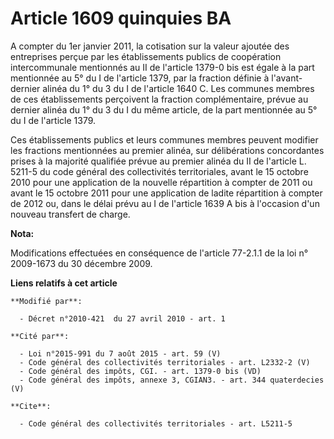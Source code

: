 # Article 1609 quinquies BA

A compter du 1er janvier 2011, la cotisation sur la valeur ajoutée des entreprises perçue par les établissements publics de
coopération intercommunale mentionnés au II de l'article 1379-0 bis est égale à la part mentionnée au 5° du I de l'article
1379, par la fraction définie à l'avant-dernier alinéa du 1° du 3 du I de l'article 1640 C. Les communes membres de ces
établissements perçoivent la fraction complémentaire, prévue au dernier alinéa du 1° du 3 du I du même article, de la part
mentionnée au 5° du I de l'article 1379. 

Ces établissements publics et leurs communes membres peuvent modifier les fractions mentionnées au premier alinéa, sur
délibérations concordantes prises à la majorité qualifiée prévue au premier alinéa du II de l'article L. 5211-5 du code
général des collectivités territoriales, avant le 15 octobre 2010 pour une application de la nouvelle répartition à compter
de 2011 ou avant le 15 octobre 2011 pour une application de ladite répartition à compter de 2012 ou, dans le délai prévu au I
de l'article 1639 A bis à l'occasion d'un nouveau transfert de charge.

**Nota:**

Modifications effectuées en conséquence de l'article 77-2.1.1 de la loi n° 2009-1673 du 30 décembre 2009.

**Liens relatifs à cet article**

	**Modifié par**:

	  - Décret n°2010-421  du 27 avril 2010 - art. 1

	**Cité par**:

	  - Loi n°2015-991 du 7 août 2015 - art. 59 (V)
	  - Code général des collectivités territoriales - art. L2332-2 (V)
	  - Code général des impôts, CGI. - art. 1379-0 bis (VD)
	  - Code général des impôts, annexe 3, CGIAN3. - art. 344 quaterdecies (V)

	**Cite**:

	  - Code général des collectivités territoriales - art. L5211-5
